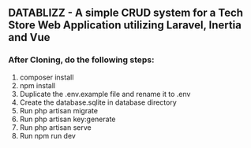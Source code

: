## DATABLIZZ - A simple CRUD system for a Tech Store Web Application utilizing Laravel, Inertia and Vue

### After Cloning, do the following steps:
1. composer install
2. npm install
3. Duplicate the .env.example file and rename it to .env
4. Create the database.sqlite in database directory
5. Run php artisan migrate
6. Run php artisan key:generate
7. Run php artisan serve
8. Run npm run dev
